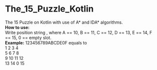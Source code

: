 # The_15_Puzzle_Kotlin
The 15 Puzzle on Kotlin with use of A* and IDA* algorithms.  
**How to use:**  
Write position string , where A == 10, B == 11, C == 12, D == 13, E == 14, F == 15, 0 == empty slot.  
**Example:**
123456789ABCDE0F equals to  
1  2  3  4  
5  6  7  8  
9  10 11 12  
13 14 0  15  
